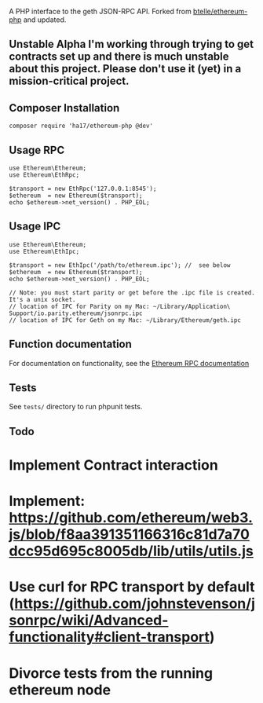 A PHP interface to the geth JSON-RPC API.  Forked from [btelle/ethereum-php](http://github.com/btelle/ethereum-php) and updated.

## Unstable Alpha I'm working through trying to get contracts set up and there is much unstable about this project. Please don't use it (yet) in a mission-critical project.

## Composer Installation
    composer require 'ha17/ethereum-php @dev' 

## Usage RPC
    use Ethereum\Ethereum;
    use Ethereum\EthRpc;

    $transport = new EthRpc('127.0.0.1:8545');
    $ethereum  = new Ethereum($transport);
    echo $ethereum->net_version() . PHP_EOL;

## Usage IPC
    use Ethereum\Ethereum;
    use Ethereum\EthIpc;

    $transport = new EthIpc('/path/to/ethereum.ipc'); //  see below
    $ethereum  = new Ethereum($transport);
    echo $ethereum->net_version() . PHP_EOL;

    // Note: you must start parity or get before the .ipc file is created. It's a unix socket.
    // location of IPC for Parity on my Mac: ~/Library/Application\ Support/io.parity.ethereum/jsonrpc.ipc
    // location of IPC for Geth on my Mac: ~/Library/Ethereum/geth.ipc

## Function documentation
For documentation on functionality, see the [Ethereum RPC documentation](http://ethereum.gitbooks.io/frontier-guide/content/rpc.html)

## Tests
See `tests/` directory to run phpunit tests.

## Todo
  # Implement Contract interaction
  # Implement: https://github.com/ethereum/web3.js/blob/f8aa391351166316c81d7a70dcc95d695c8005db/lib/utils/utils.js
  # Use curl for RPC transport by default (https://github.com/johnstevenson/jsonrpc/wiki/Advanced-functionality#client-transport)
  # Divorce tests from the running ethereum node

